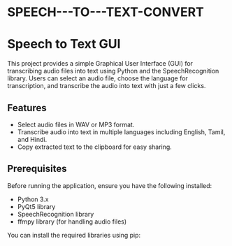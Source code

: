 # SPEECH---TO---TEXT-CONVERT

# Speech to Text GUI

This project provides a simple Graphical User Interface (GUI) for transcribing audio files into text using Python and the SpeechRecognition library. Users can select an audio file, choose the language for transcription, and transcribe the audio into text with just a few clicks.

## Features

- Select audio files in WAV or MP3 format.
- Transcribe audio into text in multiple languages including English, Tamil, and Hindi.
- Copy extracted text to the clipboard for easy sharing.

## Prerequisites

Before running the application, ensure you have the following installed:

- Python 3.x
- PyQt5 library
- SpeechRecognition library
- ffmpy library (for handling audio files)

You can install the required libraries using pip:

